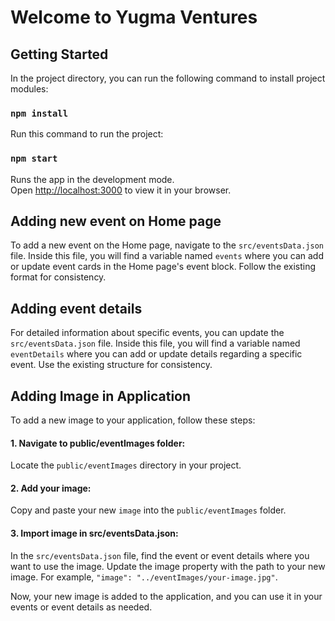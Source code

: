 

# Welcome to Yugma Ventures 


## Getting Started

In the project directory, you can run the following command to install project modules:


### `npm install`

Run this command to run the project:
### `npm start`

Runs the app in the development mode.\
Open [http://localhost:3000](http://localhost:3000) to view it in your browser.

## Adding new event on Home page

To add a new event on the Home page, navigate to the `src/eventsData.json` file. Inside this file, you will find a variable named `events` where you can add or update event cards in the Home page's event block. Follow the existing format for consistency.

## Adding event details

For detailed information about specific events, you can update the `src/eventsData.json` file. Inside this file, you will find a variable named `eventDetails` where you can add or update details regarding a specific event. Use the existing structure for consistency.

## Adding Image in Application
To add a new image to your application, follow these steps:

#### 1. Navigate to public/eventImages folder:

Locate the `public/eventImages` directory in your project.

#### 2. Add your image:

Copy and paste your new `image` into the `public/eventImages` folder.

#### 3. Import image in src/eventsData.json:

In the `src/eventsData.json` file, find the event or event details where you want to use the image.
Update the image property with the path to your new image. For example, `"image": "../eventImages/your-image.jpg"`.

Now, your new image is added to the application, and you can use it in your events or event details as needed.
